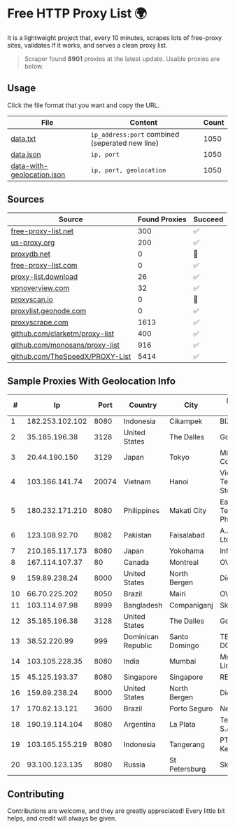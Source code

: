 
# Free HTTP Proxy List 🌍

It is a lightweight project that, every 10 minutes, scrapes lots of free-proxy sites, validates if it works, and serves a clean proxy list.


> Scraper found **8901** proxies at the latest update. Usable proxies are below.

## Usage

Click the file format that you want and copy the URL.


|File|Content|Count|
|----|-------|-----|
|[data.txt](https://raw.githubusercontent.com/themiralay/Proxy-List-World/master/data.txt)|`ip_address:port` combined (seperated new line)|1050|
|[data.json](https://raw.githubusercontent.com/themiralay/Proxy-List-World/master/data.json)|`ip, port`|1050|
|[data-with-geolocation.json](https://raw.githubusercontent.com/themiralay/Proxy-List-World/master/data-with-geolocation.json)|`ip, port, geolocation`|1050|

## Sources

|Source|Found Proxies|Succeed|
|------|-------------|-------|
|[free-proxy-list.net](https://free-proxy-list.net)|300|✅|
|[us-proxy.org](https://www.us-proxy.org)|200|✅|
|[proxydb.net](http://proxydb.net)|0|🚫|
|[free-proxy-list.com](https://free-proxy-list.com/?page=&port=&type%5B%5D=http&type%5B%5D=https&up_time=0&search=Search)|0|✅|
|[proxy-list.download](https://www.proxy-list.download/HTTP)|26|✅|
|[vpnoverview.com](https://vpnoverview.com/privacy/anonymous-browsing/free-proxy-servers)|32|✅|
|[proxyscan.io](https://www.proxyscan.io)|0|🚫|
|[proxylist.geonode.com](https://proxylist.geonode.com/api/proxy-list?limit=300&page=1&sort_by=lastChecked&sort_type=desc&protocols=http,https)|0|✅|
|[proxyscrape.com](https://api.proxyscrape.com/v2/?request=displayproxies&protocol=http&timeout=10000&country=all&ssl=all&anonymity=all)|1613|✅|
|[github.com/clarketm/proxy-list](https://raw.githubusercontent.com/clarketm/proxy-list/master/proxy-list-raw.txt)|400|✅|
|[github.com/monosans/proxy-list](https://raw.githubusercontent.com/monosans/proxy-list/main/proxies/http.txt)|916|✅|
|[github.com/TheSpeedX/PROXY-List](https://raw.githubusercontent.com/TheSpeedX/PROXY-List/master/http.txt)|5414|✅|


## Sample Proxies With Geolocation Info

|#|Ip|Port|Country|City|Internet Service Provider|
|-|--|----|-------|----|-------------------------|
|1|182.253.102.102|8080|Indonesia|Cikampek|BIZNET|
|2|35.185.196.38|3128|United States|The Dalles|Google LLC|
|3|20.44.190.150|3129|Japan|Tokyo|Microsoft Corporation|
|4|103.166.141.74|20074|Vietnam|Hanoi|Viet NAM Cloud Technology Joint Stock Company|
|5|180.232.171.210|8080|Philippines|Makati City|Eastern Telecommunications Philippines, Inc.|
|6|123.108.92.70|8082|Pakistan|Faisalabad|A.A Networks PVT Ltd|
|7|210.165.117.173|8080|Japan|Yokohama|InfoSphere|
|8|167.114.107.37|80|Canada|Montreal|OVH SAS|
|9|159.89.238.24|8000|United States|North Bergen|DigitalOcean, LLC|
|10|66.70.225.202|8050|Brazil|Mairi|OVH Hosting|
|11|103.114.97.98|8999|Bangladesh|Companiganj|Skynet Chowmuhani|
|12|35.185.196.38|3128|United States|The Dalles|Google LLC|
|13|38.52.220.99|999|Dominican Republic|Santo Domingo|TELECABLE DOMINICANO, S.A.|
|14|103.105.228.35|8080|India|Mumbai|Mnk Infoway Private Limited|
|15|45.125.193.37|8080|Singapore|Singapore|READYSERVER|
|16|159.89.238.24|8000|United States|North Bergen|DigitalOcean, LLC|
|17|170.82.13.121|3600|Brazil|Porto Seguro|Netcenter Telecom|
|18|190.19.114.104|8080|Argentina|La Plata|Telecom Argentina S.A|
|19|103.165.155.219|8080|Indonesia|Tangerang|PT Jaringan Keluarga Bersama|
|20|93.100.123.135|8080|Russia|St Petersburg|SkyNet LLC|



## Contributing

Contributions are welcome, and they are greatly appreciated! Every
little bit helps, and credit will always be given.

